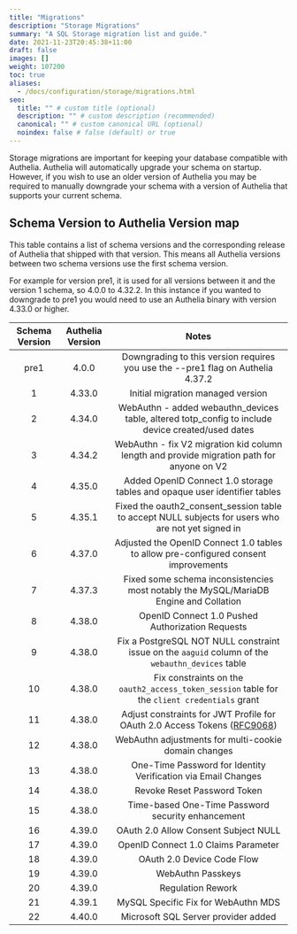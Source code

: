 ```yaml
---
title: "Migrations"
description: "Storage Migrations"
summary: "A SQL Storage migration list and guide."
date: 2021-11-23T20:45:38+11:00
draft: false
images: []
weight: 107200
toc: true
aliases:
  - /docs/configuration/storage/migrations.html
seo:
  title: "" # custom title (optional)
  description: "" # custom description (recommended)
  canonical: "" # custom canonical URL (optional)
  noindex: false # false (default) or true
---
```


Storage migrations are important for keeping your database compatible with Authelia. Authelia will automatically upgrade
your schema on startup. However, if you wish to use an older version of Authelia you may be required to manually
downgrade your schema with a version of Authelia that supports your current schema.

## Schema Version to Authelia Version map

This table contains a list of schema versions and the corresponding release of Authelia that shipped with that version.
This means all Authelia versions between two schema versions use the first schema version.

For example for version pre1, it is used for all versions between it and the version 1 schema, so 4.0.0 to 4.32.2. In
this instance if you wanted to downgrade to pre1 you would need to use an Authelia binary with version 4.33.0 or higher.

| Schema Version | Authelia Version |                                               Notes                                                |
|:--------------:|:----------------:|:--------------------------------------------------------------------------------------------------:|
|      pre1      |      4.0.0       |          Downgrading to this version requires you use the --pre1 flag on Authelia 4.37.2           |
|       1        |      4.33.0      |                                 Initial migration managed version                                  |
|       2        |      4.34.0      | WebAuthn - added webauthn_devices table, altered totp_config to include device created/used dates  |
|       3        |      4.34.2      |     WebAuthn - fix V2 migration kid column length and provide migration path for anyone on V2      |
|       4        |      4.35.0      |             Added OpenID Connect 1.0 storage tables and opaque user identifier tables              |
|       5        |      4.35.1      | Fixed the oauth2_consent_session table to accept NULL subjects for users who are not yet signed in |
|       6        |      4.37.0      |        Adjusted the OpenID Connect 1.0 tables to allow pre-configured consent improvements         |
|       7        |      4.37.3      |       Fixed some schema inconsistencies most notably the MySQL/MariaDB Engine and Collation        |
|       8        |      4.38.0      |                          OpenID Connect 1.0 Pushed Authorization Requests                          |
|       9        |      4.38.0      | Fix a PostgreSQL NOT NULL constraint issue on the `aaguid` column of the `webauthn_devices` table  |
|       10       |      4.38.0      |   Fix constraints on the `oauth2_access_token_session` table for the `client credentials` grant    |
|       11       |      4.38.0      |             Adjust constraints for JWT Profile for OAuth 2.0 Access Tokens ([RFC9068])             |
|       12       |      4.38.0      |                        WebAuthn adjustments for multi-cookie domain changes                        |
|       13       |      4.38.0      |                   One-Time Password for Identity Verification via Email Changes                    |
|       14       |      4.38.0      |                                    Revoke Reset Password Token                                     |
|       15       |      4.38.0      |                         Time-based One-Time Password security enhancement                          |
|       16       |      4.39.0      |                                OAuth 2.0 Allow Consent Subject NULL                                |
|       17       |      4.39.0      |                                OpenID Connect 1.0 Claims Parameter                                 |
|       18       |      4.39.0      |                                     OAuth 2.0 Device Code Flow                                     |
|       19       |      4.39.0      |                                         WebAuthn Passkeys                                          |
|       20       |      4.39.0      |                                         Regulation Rework                                          |
|       21       |      4.39.1      |                                MySQL Specific Fix for WebAuthn MDS                                 |
|       22       |      4.40.0      |                                Microsoft SQL Server provider added                                 |

[RFC9068]: https://datatracker.ietf.org/doc/html/rfc9068
